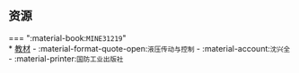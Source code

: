 ## 资源  
=== ":material-book:`MINE31219`"  
    * [教材](https://api.mir6.com/api/lanzou?url=https://cqu-openlib.lanzout.com/iW8UF290graf&down=true) - :material-format-quote-open:`液压传动与控制` - :material-account:`沈兴全` - :material-printer:`国防工业出版社`  